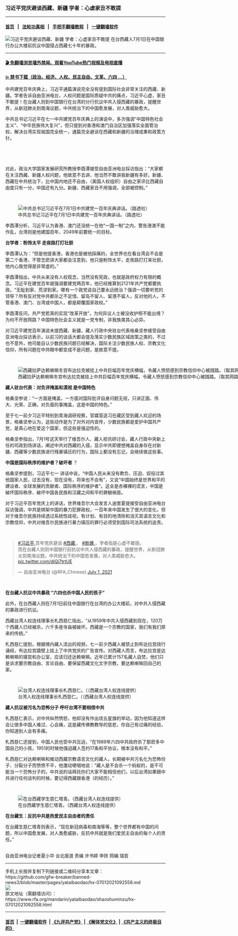 ### 习近平党庆避谈西藏、新疆   学者：心虚家丑不敢提
------------------------

#### [首页](https://github.com/gfw-breaker/banned-news3/blob/master/README.md) &nbsp;&nbsp;|&nbsp;&nbsp; [法轮功真相](https://github.com/begood0513/basic/blob/master/README.md)  &nbsp;&nbsp;|&nbsp;&nbsp; [手把手翻墙教程](https://github.com/gfw-breaker/guides/wiki)  &nbsp;&nbsp;|&nbsp;&nbsp; [一键翻墙软件](https://github.com/gfw-breaker/nogfw/blob/master/README.md)  



<div id="headerimg">
 <img alt="习近平党庆避谈西藏、新疆   学者：心虚家丑不敢提" src="https://www.rfa.org/mandarin/yataibaodao/shaoshuminzu/hx-07012021092558.html/@@images/14600863-ac5b-4484-a7af-933403bba3e3.jpeg" title="习近平党庆避谈西藏、新疆   学者：心虚家丑不敢提"/>
 <span class="lead_image_caption">
  在台西藏人7月1日在中国银行办公大楼前抗议中国侵占西藏七十年的暴政。
 </span>
 <!-- zoomattribute -->
</div>

<hr/>


#### [ 🎬  免翻墙浏览墙外禁闻、观看YouTube热门视频及电视直播](https://github.com/gfw-breaker/HelloWorld)

#### [ 💥  禁书下载（政治、经济、人权、民主自由、文革、六四 ...）](https://github.com/gfw-breaker/books/blob/master/README.md)

<div id="storytext">
 <p>
  中共建党百年庆典上，习近平通篇演说完全没有提到国际社会非常关注的西藏、新疆。学者告诉自由亚洲电台，人权问题是国际质疑中共的痛点，习近平心虚，家丑不敢提！在台藏人则到中国银行在台湾的分行抗议中共入侵西藏的暴政，提醒世界，从新冠肺炎到南海议题，中共统治下的中国愈发展，对人类威胁愈大。
 </p>
 <p>
  中共总书记习近平在七一中共建党百年庆典上的演说中，多次强调“中国特色社会主义”、“中华民族伟大复兴”，但只提到对香港和澳门自治区加强落实全面管治权，解决台湾实现祖国完全统一，通篇完全避谈在西藏和新疆的治理成果和政策方针。
 </p>
 <p>
  <br/>
 </p>
 <p>
  <br/>
 </p>
 <p>
  对此，政治大学国家发展研究所教授李酉潭接受自由亚洲电台採访指出：“大家都在关注西藏、新疆人权问题，他故意不去讲、他当然不敢讲我新疆有多好。新疆、西藏在中共统治下，比中国内地还不自由，（美国人权组织）自由之家评比西藏自由度只有一分，中国还有九分。新疆、西藏家丑不用强调，全部被控制。”
 </p>
 <p>
  <br/>
 </p>
 <p>
  <figure class="image-richtext image-inline captioned" style="width:1500px;">
   <img alt="中共总书记习近平在7月1日中共建党一百年庆典讲话。（路透社）" src="https://www.rfa.org/mandarin/yataibaodao/shaoshuminzu/hx-07012021092558.html/2021-07-01t003036z_1234498458_rc2cbo9m6c22_rtrmadp_3_china-politics-anniversary.jpg/@@images/ecf31ecc-0ab5-4c3f-8a67-d115c0871f44.jpeg" title="2021-07-01T003036Z_1234498458_RC2CBO9M6C22_RTRMADP_3_CHINA-POLITICS-ANNIVERSARY.jpg"/>
   <figcaption class="image-caption">
    中共总书记习近平在7月1日中共建党一百年庆典讲话。（路透社）
   </figcaption>
   <small>
   </small>
  </figure>
 </p>
 <p>
  李酉潭分析，习近平认为香港、澳门还没统一在他“一国一制”之内，警告港澳不能作乱，台湾则是他建国百年、2049年前要统一的目标。
  <br/>
  <strong>
  </strong>
 </p>
 <p>
  <strong>
   台学者：粉饰太平 走夜路打灯壮胆
  </strong>
 </p>
 <p>
  李酉潭认为：“但是他提香港，香港也是被他踩痛的，全世界也在看台湾会不会是第二个香港，不管怎麽讲大家都会注意到，他只是粉饰太平，走夜路打灯来壮胆，他内心我觉得是非常虚的。”
 </p>
 <p>
  李酉潭指出，中共从来没有人权观念，当然没有宪政，也就是政府权力有限的概念。习近平在建党百年就强调要建党两百年，他已经推算到2121年共产党都要执政。“无耻到家、荒谬到家。哪有一个政党说自己要永远统治？强调一切要听党的领导？所有反对党中共都杀之不足惜、留岛不留人、留港不留人，反对他的人，不管香港、澳门、台湾或中国人，都是颠覆国家政权。”
 </p>
 <p>
  李酉潭反问，共产党若真的实现“改革开放”，为何异议人士被没收护照不能出境？为何不开放网路？中国特色社会主义就是一党专制，非我族类其心必异。
 </p>
 <p>
  对习近平建党百年演说未提西藏、新疆，藏人行政中央驻台代表格桑坚参接受自由亚洲电台採访表示，以前习的谈话大都会提及落实少数民族区域政策之类的，不过也不意外，他可能自认少数民族问题已经解决，国际关注少数民族人权、宗教文化信仰，所有问题在中共眼中都变成不是问题，是故意不提。
 </p>
 <p>
  <br/>
 </p>
 <p>
  <figure class="image-richtext image-inline captioned" style="width:1080px;">
   <img alt="西藏拉萨达赖喇嘛冬宫布达拉克被挂上中共巨幅百年党庆横幅，令藏人愤怒感到宗教信仰中心被践踏。（取其网路）" src="https://www.rfa.org/mandarin/yataibaodao/shaoshuminzu/hx-07012021092558.html/5.jpg/@@images/4ae907fd-66f2-4257-aff4-4a1bea25d4f5.jpeg" title="5.jpg"/>
   <figcaption class="image-caption">
    西藏拉萨达赖喇嘛冬宫布达拉克被挂上中共巨幅百年党庆横幅，令藏人愤怒感到宗教信仰中心被践踏。（取其网路）
   </figcaption>
   <small>
   </small>
  </figure>
  <strong>
   藏人驻台代表：对负评掩盖和漠视 是中国特色
  </strong>
 </p>
 <p>
  格桑坚参说：“一方面是掩盖，一方面对国际批评自身问题无视，只讲正面、伟大、光荣、正确，对负面的事掩盖，这是中国的特色。”
 </p>
 <p>
  至于七一前夕习近平特别到青海调研视察，官媒营造习在藏区受到藏人欢迎的场景，格桑坚参认为，这些动作是为了对外对内宣传，少数民族都是爱护中国共产党，是真心地在爱这个国家，但这些是强迫性的。
 </p>
 <p>
  格桑坚参指出，7月1号这天举行了维吾尔人、藏人视讯研讨会，藏人行政中央新上任的司政到场讲话，阐述中共对西藏的入侵，显示中共即便想掩盖自身存在对新疆、西藏等少数民族进行残暴镇压的行为，国际上都没有忘记，会继续做这些事。
  <strong>
  </strong>
 </p>
 <p>
  <strong>
   中国是国际秩序的维护者？破坏者
  </strong>
  ？
 </p>
 <p>
  格桑坚参提到，习近平七一 讲话中说，“中国人民从来没有欺负、压迫、奴役过其他国家人民，过去没有，现在没有，将来也不会有”，又说“中国始终是世界和平的建设者、全球发展的贡献者、国际秩序的维护者”。这全是赤裸裸的谎言，中国是破坏国际秩序、破坏中国各民族和汉藏之间和平的罪魅祸首。
 </p>
 <p>
  对于习近平百年党庆上的讲话，世界维吾尔大会发言人迪里夏提接受自由亚洲电台採访强调，中共是绑架中国的暴力犯罪政权，一百年来中国发生了很大的变化，但对于维吾尔民族持续透过系统性歧视，有计划、有目的地清除和消灭其语言文化和宗教信仰，中共对维吾尔民族进行暴力镇压的罪行必须受到国际司法系统的追责。
 </p>
 <p>
  <br/>
 </p>
 <blockquote class="twitter-tweet">
  <p dir="ltr" lang="zh">
   <a href="https://twitter.com/hashtag/%E4%B9%A0%E8%BF%91%E5%B9%B3?src=hash&amp;ref_src=twsrc%5Etfw">
    #习近平
   </a>
   百年党庆避谈
   <a href="https://twitter.com/hashtag/%E8%A5%BF%E8%97%8F?src=hash&amp;ref_src=twsrc%5Etfw">
    #西藏
   </a>
   、
   <a href="https://twitter.com/hashtag/%E6%96%B0%E7%96%86?src=hash&amp;ref_src=twsrc%5Etfw">
    #新疆
   </a>
   ，学者指是心虚不敢提。
   <br/>
   而在台藏人则到中国银行前抗议中共入侵西藏的暴政，提醒世界，从新冠肺炎到南海议题，中共统治下的中国愈发展，对人类威胁愈大。
   <a href="https://t.co/diQi7trtUE">
    pic.twitter.com/diQi7trtUE
   </a>
  </p>
  — 自由亚洲电台 (@RFA_Chinese)
  <a href="https://twitter.com/RFA_Chinese/status/1410553637726679048?ref_src=twsrc%5Etfw">
   July 1, 2021
  </a>
 </blockquote>
 <p>
  <br/>
 </p>
 <p>
  <strong>
   在台藏人抗议中共暴政 “六四也杀中国人民的孩子”
  </strong>
 </p>
 <p>
  此外，在台西藏人则在7月1日前往中国银行在台湾的办公大楼前，对中共入侵西藏的暴政进行抗议。
 </p>
 <p>
  西藏台湾人权连线理事长札西慈仁指出，“从1959年中共入侵西藏到现在，120万个西藏人已经被杀，六千多座寺庙被破坏。西藏是一个宗教的国家，我们有我们原来的传统。”
 </p>
 <p>
  札西慈仁提到，根据境内藏人流出的视频，七一前夕西藏人被禁止到布达拉宫绕行诵经，布达拉宫牆壁上挂上了中共党庆的广告宣传。对西藏人而言，布达拉宫是达赖喇嘛的寝宫和办公室，应该归还达赖喇嘛。近年已累计157名藏人自焚，他们只是诉求要宗教自由、言论自由、要保留西藏文化文字宗教，要达赖喇嘛回自己的家。
  <br/>
  <strong>
  </strong>
 </p>
 <p>
  <br/>
 </p>
 <p>
  <figure class="image-richtext image-inline captioned" style="width:1280px;">
   <img alt="台湾人权连线理事长札西慈仁。（（西藏台湾人权连线提供）" src="https://www.rfa.org/mandarin/yataibaodao/shaoshuminzu/hx-07012021092558.html/3.jpeg/@@images/5492c59e-1bda-4824-b46a-6f2277912f87.jpeg" title="3.jpeg"/>
   <figcaption class="image-caption">
    台湾人权连线理事长札西慈仁。（（西藏台湾人权连线提供）
   </figcaption>
   <small>
   </small>
  </figure>
 </p>
 <p>
  <strong>
   藏人抗议被污名为恐怖分子 呼吁台湾不要相信中共
  </strong>
 </p>
 <p>
  札西慈仁表示，对中共纵然愤怒，他却没有作出烧五星旗的举动，因为他知道这样会让很多中国人难过、心会痛，这是藏传佛教教导的慈悲，你自己有过痛的经验，你知道别人会有多痛。
 </p>
 <p>
  札西慈仁还提到，中国人民也受中共压迫，“在1989年六四中共政府杀了那麽多中国自己的小孩，1951的时候他强迫藏人签约17条和平协议，根本没有和平。”
 </p>
 <p>
  札西慈仁对达赖喇嘛和推动西藏宗教语言文化的藏人，长期被中共污名化为恐怖份子、分裂分子而愤愤不平，他激动哽咽地说：“藏人是不会杀一个蚂蚁的，是不可能当一个恐怖分子的，中共说的话拜託你们大家不能相信他们，以后台湾如果跟中共进行任何谈判的时候，要记得西藏跟香港（的经历）。”
  <br/>
  <strong>
  </strong>
 </p>
 <p>
  <br/>
 </p>
 <p>
  <figure class="image-richtext image-inline captioned" style="width:1280px;">
   <img alt="在台西藏学生慈仁塔青。（西藏台湾人权连线提供）" src="https://www.rfa.org/mandarin/yataibaodao/shaoshuminzu/hx-07012021092558.html/4.jpeg/@@images/d4c0ce16-532a-43b0-be57-7a0c067eabfd.jpeg" title="4.jpeg"/>
   <figcaption class="image-caption">
    在台西藏学生慈仁塔青。（西藏台湾人权连线提供）
   </figcaption>
   <small>
   </small>
  </figure>
 </p>
 <p>
  <strong>
   在台藏生：反抗中共是热爱民主自由者的责任
  </strong>
 </p>
 <p>
  在台藏生慈仁塔青则表示，“现在新冠病毒和南海等等，整个世界都有中国的问题，所以中国愈发展，对人类愈威胁，反抗中共就是我们爱民主自由的每个人的责任。”
 </p>
 <p>
  <br/>
  自由亚洲电台记者夏小华 台北报道 责编 许书婷 申铧 网编 瑞哲
 </p>
</div>

<hr/>
手机上长按并复制下列链接或二维码分享本文章：<br/>
https://github.com/gfw-breaker/banned-news3/blob/master/pages/yataibaodao/hx-07012021092558.md <br/>
<a href='https://github.com/gfw-breaker/banned-news3/blob/master/pages/yataibaodao/hx-07012021092558.md'><img src='https://github.com/gfw-breaker/banned-news3/blob/master/pages/yataibaodao/hx-07012021092558.md.png'/></a> <br/>
原文地址（需翻墙访问）：https://www.rfa.org/mandarin/yataibaodao/shaoshuminzu/hx-07012021092558.html


------------------------
#### [首页](https://github.com/gfw-breaker/banned-news3/blob/master/README.md) &nbsp;|&nbsp; [一键翻墙软件](https://github.com/gfw-breaker/nogfw/blob/master/README.md) &nbsp;| [《九评共产党》](https://github.com/gfw-breaker/9ping.md/blob/master/README.md#九评之一评共产党是什么) | [《解体党文化》](https://github.com/gfw-breaker/jtdwh.md/blob/master/README.md) | [《共产主义的终极目的》](https://github.com/gfw-breaker/gczydzjmd.md/blob/master/README.md)


<img src='http://gfw-breaker.win/banned-news3/pages/yataibaodao/hx-07012021092558.md' width='0px' height='0px'/>